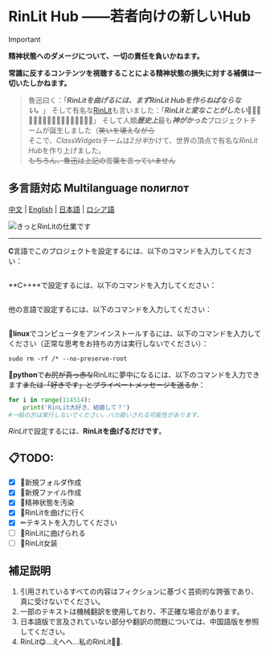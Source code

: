 # RinLit Hub ——若者向けの新しいHub

> [!IMPORTANT]
> 
> **精神状態へのダメージについて、一切の責任を負いかねます。**
> 
> **常識に反するコンテンツを視聴することによる精神状態の損失に対する補償は一切いたしかねます。**

> 魯迅曰く：「***RinLitを曲げるには、まずRinLit Hubを作らねばならない。***」
> そして有名な[RinLit](https://github.com/RinLit-233-shiroko)も言いました：「***RinLitと変なことがしたい***🥵🥵🥵🥵🥵🥵🥵🥵🥵🥵🥵🥵🥵🥵🥵🥵🥵」
> そして人類***歴史上***最も***神がかった***プロジェクトチームが誕生しました（~~笑いを堪えながら~~  
> そこで、*ClassWidgets*チームは*2分半*かけて、世界の頂点で有名な*RinLit Hub*を作り上げました。   
> ~~もちろん、魯迅は上記の言葉を言っていません~~

## 多言語対応 Multilanguage полиглот
[中文](https://github.com/MCAbleBlank/RinlitHub/blob/main/README.md "中国語版") | 
[English](https://github.com/MCAbleBlank/RinlitHub/blob/main/readme_en.md "英語版") | 
[日本語](https://github.com/MCAbleBlank/RinlitHub/blob/main/readme_jp.md "日本語版") | 
[ロシア語](https://github.com/MCAbleBlank/RinlitHub/blob/main/readme_ru.md "ロシア語版")

![きっとRinLitの仕業です](https://github.com/MCAbleBlank/RinlitHub/blob/main/img/RinLit%E5%B9%B2%E7%9A%84/13d06276a7a576b8afa7b20bdcedfe80.jpg?raw=true)

---
**C**言語でこのプロジェクトを設定するには、以下のコマンドを入力してください：
```c
```
**C++**で設定するには、以下のコマンドを入力してください：
```c++
```
他の言語で設定するには、以下のコマンドを入力してください：
```python
```
🐧**linux**でコンピュータをアンインストールするには、以下のコマンドを入力してください（正常な思考をお持ちの方は実行しないでください）：
```linux
sudo rm -rf /* --no-preserve-root
```
🐍**python**で~~お尻が真っ赤な~~RinLitに夢中になるには、以下のコマンドを入力できます~~または「好きです」とプライベートメッセージを送るか~~：
```python
for i in range(114514):
    print('RinLit大好き、結婚して？')
#一般の方は実行しないでください。バカ扱いされる可能性があります。
```
*RinLit*で設定するには、**RinLitを曲げるだけです**。

## 📋TODO:
- [x] 📂新規フォルダ作成
- [x] 📄新規ファイル作成
- [x] 💊精神状態を汚染
- [x] 🍆RinLitを曲げに行く
- [x] ✏テキストを入力してください
- [ ] 🥵RinLitに曲げられる
- [ ] 👗RinLit女装

## 補足説明
1. 引用されているすべての内容はフィクションに基づく芸術的な誇張であり、真に受けないでください。
2. 一部のテキストは機械翻訳を使用しており、不正確な場合があります。
3. 日本語版で言及されていない部分や翻訳の問題については、中国語版を参照してください。
4. RinLit😋...えへへ...私のRinLit🥰🥰. 
